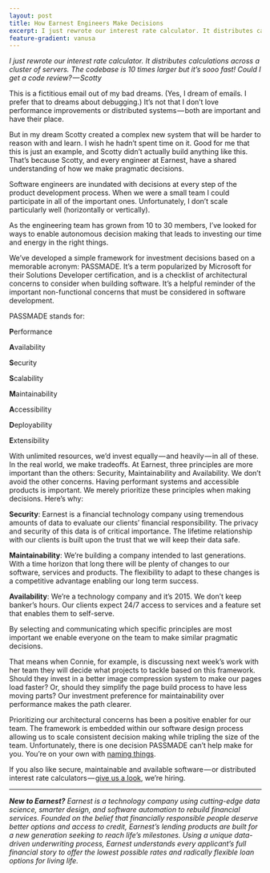 ```yaml
---
layout: post
title: How Earnest Engineers Make Decisions
excerpt: I just rewrote our interest rate calculator. It distributes calculations across a cluster of servers. The codebase is 10 times larger but it’s sooo fast! Could I get a code review?
feature-gradient: vanusa
---
```


*I just rewrote our interest rate calculator. It distributes calculations across a cluster of servers. The codebase is 10 times larger but it’s sooo fast! Could I get a code review? — Scotty*

This is a fictitious email out of my bad dreams. (Yes, I dream of emails. I prefer that to dreams about debugging.) It’s not that I don’t love performance improvements or distributed systems — both are important and have their place.

But in my dream Scotty created a complex new system that will be harder to reason with and learn. I wish he hadn’t spent time on it. Good for me that this is just an example, and Scotty didn’t actually build anything like this. That’s because Scotty, and every engineer at Earnest, have a shared understanding of how we make pragmatic decisions.

Software engineers are inundated with decisions at every step of the product development process. When we were a small team I could participate in all of the important ones. Unfortunately, I don’t scale particularly well (horizontally or vertically).

As the engineering team has grown from 10 to 30 members, I’ve looked for ways to enable autonomous decision making that leads to investing our time and energy in the right things.

We’ve developed a simple framework for investment decisions based on a memorable acronym: PASSMADE. It’s a term popularized by Microsoft for their Solutions Developer certification, and is a checklist of architectural concerns to consider when building software. It’s a helpful reminder of the important non-functional concerns that must be considered in software development.

PASSMADE stands for:

**P**erformance

**A**vailability

**S**ecurity

**S**calability

**M**aintainability

**A**ccessibility

**D**eployability

**E**xtensibility


With unlimited resources, we’d invest equally — and heavily — in all of these. In the real world, we make tradeoffs. At Earnest, three principles are more important than the others: Security, Maintainability and Availability. We don’t avoid the other concerns. Having performant systems and accessible products is important. We merely prioritize these principles when making decisions. Here’s why:

**Security**: Earnest is a financial technology company using tremendous amounts of data to evaluate our clients’ financial responsibility. The privacy and security of this data is of critical importance. The lifetime relationship with our clients is built upon the trust that we will keep their data safe.

**Maintainability**: We’re building a company intended to last generations. With a time horizon that long there will be plenty of changes to our software, services and products. The flexibility to adapt to these changes is a competitive advantage enabling our long term success.

**Availability**: We’re a technology company and it’s 2015. We don’t keep banker’s hours. Our clients expect 24/7 access to services and a feature set that enables them to self-serve.

By selecting and communicating which specific principles are most important we enable everyone on the team to make similar pragmatic decisions.

That means when Connie, for example, is discussing next week’s work with her team they will decide what projects to tackle based on this framework. Should they invest in a better image compression system to make our pages load faster? Or, should they simplify the page build process to have less moving parts? Our investment preference for maintainability over performance makes the path clearer.

Prioritizing our architectural concerns has been a positive enabler for our team. The framework is embedded within our software design process allowing us to scale consistent decision making while tripling the size of the team. Unfortunately, there is one decision PASSMADE can’t help make for you. 
You’re on your own with [naming things](http://martinfowler.com/bliki/TwoHardThings.html).

If you also like secure, maintainable and available software — or distributed interest rate calculators — [give us a look](https://www.meetearnest.com/careers/#/overview), we’re hiring.

---

***New to Earnest?** Earnest is a technology company using cutting-edge data science, smarter design, and software automation to rebuild financial services. Founded on the belief that financially responsible people deserve better options and access to credit, Earnest’s lending products are built for a new generation seeking to reach life’s milestones. Using a unique data-driven underwriting process, Earnest understands every applicant’s full financial story to offer the lowest possible rates and radically flexible loan options for living life.*
